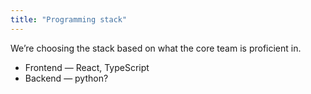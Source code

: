 ```yaml
---
title: "Programming stack"
---
```


We’re choosing the stack based on what the core team is proficient in.

- Frontend — React, TypeScript
- Backend — python?
